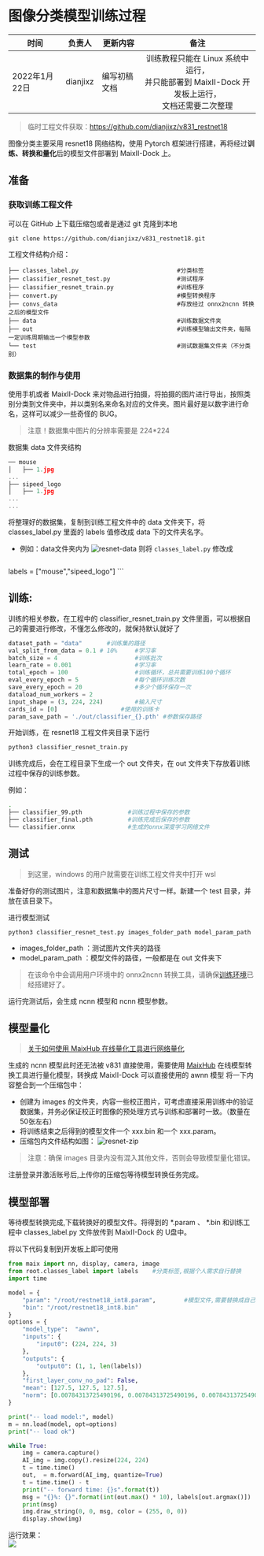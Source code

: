 # 图像分类模型训练过程

| 时间 | 负责人 | 更新内容 | 备注 |
| --- | --- | --- | :---: |
| 2022年1月22日 | dianjixz | 编写初稿文档 | 训练教程只能在 Linux 系统中运行，<br>并只能部署到 MaixII-Dock 开发板上运行，<br>文档还需要二次整理 |


> 临时工程文件获取：https://github.com/dianjixz/v831_restnet18


图像分类主要采用 resnet18 网络结构，使用 Pytorch 框架进行搭建，再将经过**训练、转换和量化**后的模型文件部署到 MaixII-Dock 上。

## 准备

### 获取训练工程文件

可以在 GitHub 上下载压缩包或者是通过 git 克隆到本地

    git clone https://github.com/dianjixz/v831_restnet18.git

工程文件结构介绍：
```shell
├── classes_label.py                            #分类标签
├── classifier_resnet_test.py                   #测试程序
├── classifier_resnet_train.py                  #训练程序
├── convert.py                                  #模型转换程序
├── convs_data                                  #存放经过 onnx2ncnn 转换之后的模型文件
├── data                                        #训练数据文件夹
├── out                                         #训练模型输出文件夹，每隔一定训练周期输出一个模型参数
└── test                                        #测试数据集文件夹（不分类别）
```

### 数据集的制作与使用

使用手机或者 MaixII-Dock 来对物品进行拍摄，将拍摄的图片进行导出，按照类别分类到文件夹中，并以类别名来命名对应的文件夹。图片最好是以数字进行命名，这样可以减少一些奇怪的 BUG。

> 注意！数据集中图片的分辨率需要是 224*224

数据集 data 文件夹结构
~~~ c
── mouse
│   ├── 1.jpg
...
├── sipeed_logo
│   ├── 1.jpg
...
...
~~~

将整理好的数据集，复制到训练工程文件中的 data 文件夹下，将 classes_label.py 里面的 labels 值修改成 data 下的文件夹名字。

- 例如：data文件夹内为
![resnet-data](./dnn/resnet-data.png)
则将 `classes_label.py` 修改成
    ```python
labels = ["mouse","sipeed_logo"]
    ```

## 训练:

训练的相关参数，在工程中的 classifier_resnet_train.py 文件里面，可以根据自己的需要进行修改，不懂怎么修改的，就保持默认就好了

~~~ python
dataset_path = "data"		#训练集的路径
val_split_from_data = 0.1 # 10%		#学习率
batch_size = 4						#训练批次
learn_rate = 0.001	                #学习率
total_epoch = 100					#训练循环，总共需要训练100个循环
eval_every_epoch = 5				#每个循环训练次数
save_every_epoch = 20				#多少个循环保存一次
dataload_num_workers = 2			
input_shape = (3, 224, 224)			#输入尺寸
cards_id = [0]					#使用的训练卡
param_save_path = './out/classifier_{}.pth'	#参数保存路径
~~~

开始训练，在 resnet18 工程文件夹目录下运行

~~~ bash
python3 classifier_resnet_train.py
~~~

训练完成后，会在工程目录下生成一个 out 文件夹，在 out 文件夹下存放着训练过程中保存的训练参数。

例如：
~~~ bash
.
├── classifier_99.pth             #训练过程中保存的参数
├── classifier_final.pth          #训练完成后保存的参数
└── classifier.onnx               #生成的onnx深度学习网络文件
~~~

## 测试

> 到这里，windows 的用户就需要在训练工程文件夹中打开 wsl

准备好你的测试图片，注意和数据集中的图片尺寸一样。新建一个 test 目录，并放在该目录下。   

进行模型测试

    python3 classifier_resnet_test.py images_folder_path model_param_path

- images_folder_path ：测试图片文件夹的路径
- model_param_path ：模型文件的路径，一般都是在 out 文件夹下

> 在该命令中会调用用户环境中的 onnx2ncnn 转换工具，请确保[训练环境](./ready.md)已经搭建好了。  

运行完测试后，会生成 ncnn 模型和 ncnn 模型参数。

## 模型量化 

> [关于如何使用 MaixHub 在线量化工具进行网络量化](https://wiki.sipeed.com/soft/maixpy3/zh/usage/train_AI/v831_sobel.html#%E4%BD%BF%E7%94%A8-MaixHub-%E5%9C%A8%E7%BA%BF%E9%87%8F%E5%8C%96%E5%B7%A5%E5%85%B7%E8%BF%9B%E8%A1%8C%E7%BD%91%E7%BB%9C%E9%87%8F%E5%8C%96)

生成的 ncnn 模型此时还无法被 v831 直接使用，需要使用 [MaixHub](https://maixhub.com/modelConvert) 在线模型转换工具进行量化模型，转换成 MaixII-Dock 可以直接使用的 awnn 模型
将一下内容整合到一个压缩包中：
- 创建为 images 的文件夹，内容一些校正图片，可考虑直接采用训练中的验证数据集，并务必保证校正时图像的预处理方式与训练和部署时一致。（数量在50张左右）
- 将训练结束之后得到的模型文件一个 xxx.bin 和一个 xxx.param。
- 压缩包内文件结构如图：
    ![resnet-zip](./dnn/resnet-zip.png)
> 注意：确保 images 目录内没有混入其他文件，否则会导致模型量化错误。

注册登录并激活账号后,上传你的压缩包等待模型转换任务完成。

## 模型部署  

等待模型转换完成,下载转换好的模型文件。将得到的 *.param 、 *.bin 和训练工程中 classes_label.py 文件放传到 MaixII-Dock 的 U盘中。

将以下代码复制到开发板上即可使用

~~~ python
from maix import nn, display, camera, image
from root.classes_label import labels    #分类标签,根据个人需求自行替换
import time

model = {
    "param": "/root/restnet18_int8.param",        #模型文件,需要替换成自己训练的模型路劲
    "bin": "/root/restnet18_int8.bin"
}
options = {
    "model_type":  "awnn",
    "inputs": {
        "input0": (224, 224, 3)
    },
    "outputs": {
        "output0": (1, 1, len(labels))           
    },
    "first_layer_conv_no_pad": False,
    "mean": [127.5, 127.5, 127.5],
    "norm": [0.00784313725490196, 0.00784313725490196, 0.00784313725490196],
}

print("-- load model:", model)
m = nn.load(model, opt=options)
print("-- load ok")

while True:
    img = camera.capture()
    AI_img = img.copy().resize(224, 224)
    t = time.time()
    out,  = m.forward(AI_img, quantize=True)
    t = time.time() - t
    print("-- forward time: {}s".format(t))
    msg = "{}%: {}".format(int(out.max() * 10), labels[out.argmax()])
    print(msg)
    img.draw_string(0, 0, msg, color = (255, 0, 0))
    display.show(img)
~~~

运行效果：  
![](./dnn/restnet_img.jpeg)

